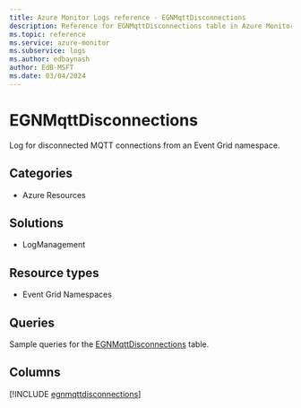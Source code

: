 ```yaml
---
title: Azure Monitor Logs reference - EGNMqttDisconnections
description: Reference for EGNMqttDisconnections table in Azure Monitor Logs.
ms.topic: reference
ms.service: azure-monitor
ms.subservice: logs
ms.author: edbaynash
author: EdB-MSFT
ms.date: 03/04/2024
---
```


# EGNMqttDisconnections

Log for disconnected MQTT connections from an Event Grid namespace.


## Categories

- Azure Resources

## Solutions

- LogManagement

## Resource types

- Event Grid Namespaces

## Queries

 Sample queries for the [EGNMqttDisconnections](/azure/azure-monitor/reference/queries/egnmqttdisconnections) table.


## Columns
  
[!INCLUDE [egnmqttdisconnections](.././tables/includes/egnmqttdisconnections-include.md)]
